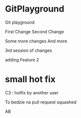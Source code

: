 # GitPlayground
Git playground

First Change 
Second Change

Some more changes
And more

3rd session of changes

adding Feature 2

small hot fix
=======
C3 : hotfix by another user


To bedzie na pull request squashed

AB
